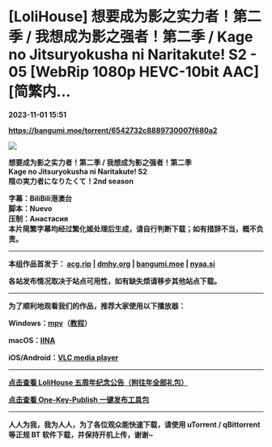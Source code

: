 # [LoliHouse] 想要成为影之实力者！第二季 / 我想成为影之强者！第二季 / Kage no Jitsuryokusha ni Naritakute! S2 - 05 [WebRip 1080p HEVC-10bit AAC][简繁内...

**2023-11-01 15:51**

**https://bangumi.moe/torrent/6542732c8889730007f680a2**

[![](https://s2.loli.net/2023/11/01/zyQAVBZYfWN2bjx.webp)](https://sm.ms/image/zyQAVBZYfWN2bjx)  

  

**想要成为影之实力者！第二季 / 我想成为影之强者！第二季  
Kage no Jitsuryokusha ni Naritakute! S2  
陰の実力者になりたくて！2nd season** 

  

**字幕：BiliBili港澳台  
脚本：Nuevo  
压制：Анастасия  
本片简繁字幕均经过繁化姬处理后生成，请自行判断下载；如有措辞不当，概不负责。** 

  

* * *

  

**本组作品首发于： [acg.rip](https://acg.rip/?term=LoliHouse) | [dmhy.org](https://share.dmhy.org/topics/list?keyword=lolihouse) | [bangumi.moe](https://bangumi.moe/search/581be821ee98e9ca20730eae) | [nyaa.si](https://nyaa.si/?f=0&c=0_0&q=lolihouse)**

**各站发布情况取决于站点可用性，如有缺失烦请移步其他站点下载。**  

  

* * *

  

**为了顺利地观看我们的作品，推荐大家使用以下播放器：**

**Windows：[mpv](https://mpv.io/)（[教程](https://vcb-s.com/archives/7594)）**

**macOS：[IINA](https://iina.io/)**

**iOS/Android：[VLC media player](https://www.videolan.org/vlc/)**

  

* * *

  

**[点击查看 LoliHouse 五周年纪念公告（附往年全部礼包）](https://share.dmhy.org/topics/view/599634_LoliHouse_LoliHouse_5th_Anniversary_Announcement.html)**

**[点击查看 One-Key-Publish 一键发布工具包](https://github.com/AmusementClub/OKP)**

  

* * *

  

**人人为我，我为人人，为了各位观众能快速下载，请使用 uTorrent / qBittorrent 等正规 BT 软件下载，并保持开机上传，谢谢~**